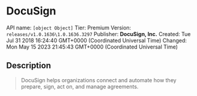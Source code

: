 # DocuSign
API name: `[object Object]`
Tier: Premium
Version: `releases/v1.0.1636\1.0.1636.3297`
Publisher: **DocuSign, Inc.**
Created: Tue Jul 31 2018 16:24:40 GMT+0000 (Coordinated Universal Time)
Changed: Mon May 15 2023 21:45:43 GMT+0000 (Coordinated Universal Time)

## Description
> DocuSign helps organizations connect and automate how they prepare, sign, act on, and manage agreements.
